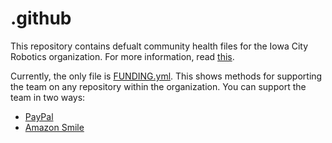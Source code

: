 # .github

This repository contains defualt community health files for the Iowa City Robotics organization. For more information, read [this](https://help.github.com/en/github/building-a-strong-community/creating-a-default-community-health-file).

Currently, the only file is [FUNDING.yml](FUNDING.yml). This shows methods for supporting the team on any repository within the organization. You can support the team in two ways:

- [PayPal](https://www.paypal.com/us/fundraiser/charity/1710114)
- [Amazon Smile](https://smile.amazon.com/ref=smi_ext_ch_47-1318587_dl?_encoding=UTF8&ein=47-1318587&ref_=smi_chpf_redirect&ref_=smi_ext_ch_47-1318587_cl)
